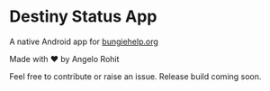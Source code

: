 # Destiny Status App
A native Android app for [bungiehelp.org](https://bungiehelp.org/)

Made with ❤️ by Angelo Rohit

Feel free to contribute or raise an issue.
Release build coming soon.
